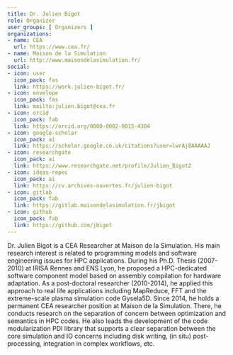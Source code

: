 ```yaml
---
title: Dr. Julien Bigot
role: Organizer
user_groups: [ Organizers ]
organizations:
- name: CEA
  url: https://www.cea.fr/
- name: Maison de la Simulation
  url: http://www.maisondelasimulation.fr/
social:
- icon: user
  icon_pack: fas
  link: https://work.julien-bigot.fr/
- icon: envelope
  icon_pack: fas
  link: mailto:julien.bigot@cea.fr
- icon: orcid
  icon_pack: fab
  link: https://orcid.org/0000-0002-0015-4304
- icon: google-scholar
  icon_pack: ai
  link: https://scholar.google.co.uk/citations?user=lwrAj8AAAAAJ
- icon: researchgate
  icon_pack: ai
  link: https://www.researchgate.net/profile/Julien_Bigot2
- icon: ideas-repec
  icon_pack: ai
  link: https://cv.archives-ouvertes.fr/julien-bigot
- icon: gitlab
  icon_pack: fab
  link: https://gitlab.maisondelasimulation.fr/jbigot
- icon: github
  icon_pack: fab
  link: https://github.com/jbigot
---
```


Dr. Julien Bigot is a CEA Researcher at Maison de la Simulation.
His main research interest is related to programming models and software engineering issues for HPC applications.
During his Ph.D. Thesis (2007-2010) at IRISA Rennes and ENS Lyon, he proposed a HPC-dedicated software component model based on assembly compilation for hardware adaptation.
As a post-doctoral researcher (2010-2014), he applied this approach to real life applications including MapReduce, FFT and the extreme-scale plasma simulation code Gysela5D.
Since 2014, he holds a permanent CEA researcher position at Maison de la Simulation.
There, he conducts research on the separation of concern between optimization and semantics in HPC codes.
He also leads the development of the code modularization PDI library that supports a clear separation between the core simulation and IO concerns including disk writing, (in situ) post-processing, integration in complex workflows, etc.
